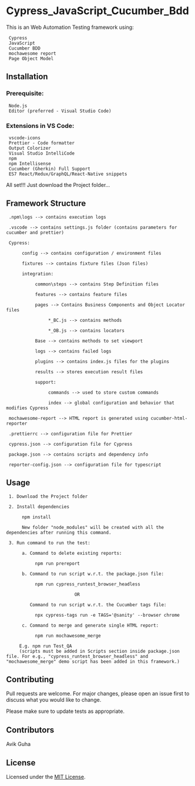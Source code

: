 # Cypress_JavaScript_Cucumber_Bdd

This is an Web Automation Testing framework using:

     Cypress
     JavaScript
     Cucumber BDD
     mochawesome report
     Page Object Model

## Installation

### Prerequisite:

     Node.js
     Editor (preferred - Visual Studio Code)

### Extensions in VS Code:

     vscode-icons
     Prettier - Code formatter
     Output Colorizer
     Visual Studio IntelliCode
     npm
     npm Intellisense
     Cucumber (Gherkin) Full Support
     ES7 React/Redux/GraphQL/React-Native snippets

All set!!! Just download the Project folder...

## Framework Structure

     .npm\logs --> contains execution logs

     .vscode --> contains settings.js folder (contains parameters for cucumber and prettier)

     Cypress:

          config --> contains configuration / environment files

          fixtures --> contains fixture files (Json files)

          integration:

               common\steps --> contains Step Definition files

               features --> contains feature files

               pages --> Contains Business Components and Object Locator files

                    *_BC.js --> contains methods

                    *_OB.js --> contains locators

               Base --> contains methods to set viewport

               logs --> contains failed logs

               plugins --> contains index.js files for the plugins

               results --> stores execution result files

               support:

                    commands --> used to store custom commands

                    index --> global configuration and behavior that modifies Cypress

     mochawesome-report --> HTML report is generated using cucumber-html-reporter

     .prettierrc --> configuration file for Prettier

     cypress.json --> configuration file for Cypress

     package.json --> contains scripts and dependency info

     reporter-config.json --> configuration file for typescript

## Usage

     1. Download the Project folder

     2. Install dependencies

          npm install

          New folder "node_modules" will be created with all the dependencies after running this command.

     3. Run command to run the test:

          a. Command to delete existing reports:

               npm run prereport

          b. Command to run script w.r.t. the package.json file:

               npm run cypress_runtest_browser_headless

                              OR

             Command to run script w.r.t. the Cucumber tags file:

               npx cypress-tags run -e TAGS='@sanity' --browser chrome

          c. Command to merge and generate single HTML report:

               npm run mochawesome_merge

         E.g. npm run Test_QA
         (scripts must be added in Scripts section inside package.json file. For e.g., "cypress_runtest_browser_headless" and "mochawesome_merge" demo script has been added in this framework.)

## Contributing

Pull requests are welcome. For major changes, please open an issue first to discuss what you would like to change.

Please make sure to update tests as appropriate.

## Contributors

Avik Guha

## License

Licensed under the [MIT License](LICENSE).
